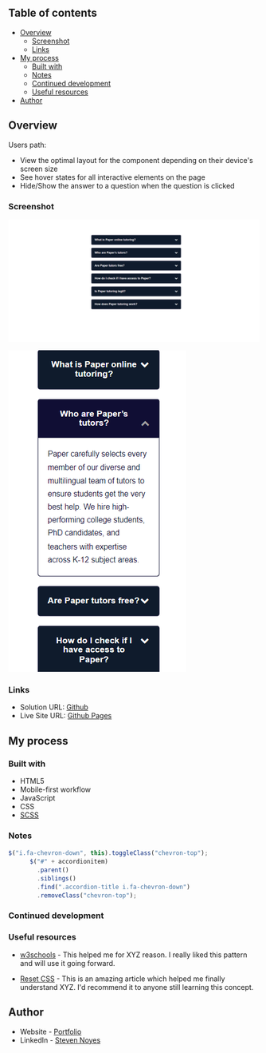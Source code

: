 ## Table of contents

- [Overview](#overview)
  - [Screenshot](#screenshot)
  - [Links](#links)
- [My process](#my-process)
  - [Built with](#built-with)
  - [Notes](#notes)
  - [Continued development](#continued-development)
  - [Useful resources](#useful-resources)
- [Author](#author)

## Overview

Users path:

- View the optimal layout for the component depending on their device's screen size
- See hover states for all interactive elements on the page
- Hide/Show the answer to a question when the question is clicked

### Screenshot

![](./FAQfeaturette0.png)

![](./FAQfeaturette1.png)

### Links

- Solution URL: [Github](https://github.com/SteveNoyes/FAQfeaturette)
- Live Site URL: [Github Pages](https://stevenoyes.github.io/FAQfeaturette/)

## My process

### Built with

- HTML5 
- Mobile-first workflow
- JavaScript
- CSS
- [SCSS](https://blog.logrocket.com/the-definitive-guide-to-scss/)

### Notes

```js
$("i.fa-chevron-down", this).toggleClass("chevron-top");
      $("#" + accordionitem)
        .parent()
        .siblings()
        .find(".accordion-title i.fa-chevron-down")
        .removeClass("chevron-top");
```

### Continued development

### Useful resources

- [w3schools](https://www.w3schools.com/howto/howto_js_accordion.asp) - This helped me for XYZ reason. I really liked this pattern and will use it going forward.

- [Reset CSS](https://meyerweb.com/eric/tools/css/reset/) - This is an amazing article which helped me finally understand XYZ. I'd recommend it to anyone still learning this concept.


## Author

- Website - [Portfolio](https://www.stevenmnoyes.com)
- LinkedIn - [Steven Noyes](https://www.linkedin.com/in/steven-noyes/)